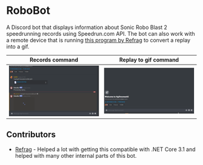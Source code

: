 # RoboBot
A Discord bot that displays information about Sonic Robo Blast 2 speedrunning records using Speedrun.com API. 
The bot can also work with a remote device that is running [this program by Refrag](https://github.com/R3FR4G/SRB2-Replay-to-GIF) to convert a replay into a gif.





Records command   |  Replay to gif command
:----------------:|:----------------------:
![Records command example](ExampleRecords.gif)  |  ![Replay to gif converter](ExampleRepToGif.gif)

## Contributors

* [Refrag](https://github.com/R3FR4G) - Helped a lot with getting this compatible with .NET Core 3.1 and helped with many other internal parts of this bot.

